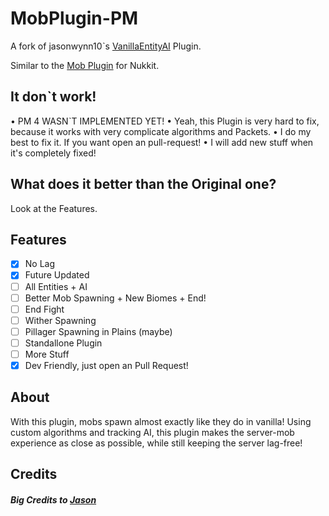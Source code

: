 # MobPlugin-PM

A fork of jasonwynn10ˋs [VanillaEntityAI](https://github.com/jasonwynn10/VanillaEntityAI) Plugin.

Similar to the [Mob Plugin](https://github.com/Nukkit-coders/MobPlugin) for Nukkit.

## It donˋt work!
• PM 4 WASNˋT IMPLEMENTED YET!
• Yeah, this Plugin is very hard to fix, because it works with very complicate algorithms and Packets.
• I do my best to fix it. If you want open an pull-request!
• I will add new stuff when it's completely fixed!

## What does it better than the Original one?
Look at the Features.

## Features
- [X] No Lag
- [X] Future Updated
- [ ] All Entities + AI
- [ ] Better Mob Spawning + New Biomes + End!
- [ ] End Fight
- [ ] Wither Spawning
- [ ] Pillager Spawning in Plains (maybe)
- [ ] Standallone Plugin
- [ ] More Stuff
- [X] Dev Friendly, just open an Pull Request!

## About
With this plugin, mobs spawn almost exactly like they do in vanilla! Using custom algorithms and tracking AI, this plugin makes the server-mob experience as close as possible, while still keeping the server lag-free!

## Credits
##### Big Credits to [Jason](https://github.com/jasonwynn10)
